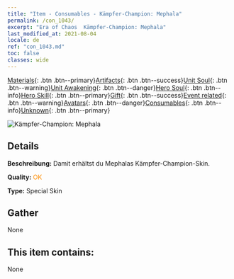 ```yaml
---
title: "Item - Consumables - Kämpfer-Champion: Mephala"
permalink: /con_1043/
excerpt: "Era of Chaos  Kämpfer-Champion: Mephala"
last_modified_at: 2021-08-04
locale: de
ref: "con_1043.md"
toc: false
classes: wide
---
```

 [Materials](/ItemsDE/){: .btn .btn--primary}[Artifacts](/ItemsDE/Artifacts/){: .btn .btn--success}[Unit Soul](/ItemsDE/UnitSoul/){: .btn .btn--warning}[Unit Awakening](/ItemsDE/UnitAwakening/){: .btn .btn--danger}[Hero Soul](/ItemsDE/HeroSoul/){: .btn .btn--info}[Hero Skill](/ItemsDE/HeroSkill/){: .btn .btn--primary}[Gift](/ItemsDE/Gift/){: .btn .btn--success}[Event related](/ItemsDE/Events/){: .btn .btn--warning}[Avatars](/ItemsDE/Avatars/){: .btn .btn--danger}[Consumables](/ItemsDE/Consumables/){: .btn .btn--info}[Unknown](/ItemsDE/Unknown/){: .btn .btn--primary}

 ![Kämpfer-Champion: Mephala](/images/h/h_Mephala7.jpg)

## Details
 **Beschreibung:** Damit erhältst du Mephalas Kämpfer-Champion-Skin.

 **Quality:** <span style="color: #FF8C00">OK</span>

 **Type:** Special Skin

## Gather

  None

## This item contains:

  None

